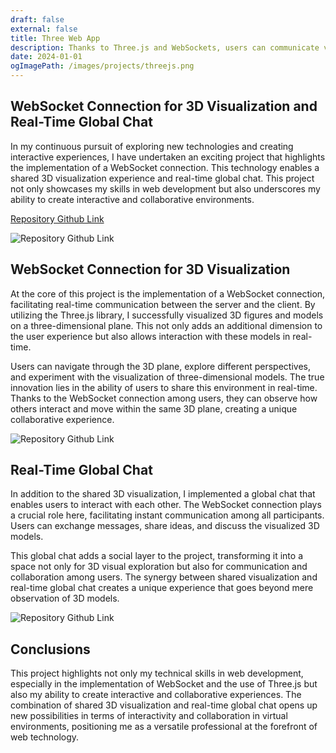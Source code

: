 ```yaml
---
draft: false
external: false
title: Three Web App
description: Thanks to Three.js and WebSockets, users can communicate via live chat as they explore and move around a shared 3D map. Watch other users' movements in real time for a unique collaborative experience.
date: 2024-01-01
ogImagePath: /images/projects/threejs.png
---
```


## WebSocket Connection for 3D Visualization and Real-Time Global Chat

In my continuous pursuit of exploring new technologies and creating interactive experiences, I have undertaken an exciting project that highlights the implementation of a WebSocket connection. This technology enables a shared 3D visualization experience and real-time global chat. This project not only showcases my skills in web development but also underscores my ability to create interactive and collaborative environments.

[Repository Github Link](https://github.com/j03rul4nd/SplixIo)

![Repository Github Link](/images/blog/threewebapp/cover.gif)

## WebSocket Connection for 3D Visualization

At the core of this project is the implementation of a WebSocket connection, facilitating real-time communication between the server and the client. By utilizing the Three.js library, I successfully visualized 3D figures and models on a three-dimensional plane. This not only adds an additional dimension to the user experience but also allows interaction with these models in real-time.

Users can navigate through the 3D plane, explore different perspectives, and experiment with the visualization of three-dimensional models. The true innovation lies in the ability of users to share this environment in real-time. Thanks to the WebSocket connection among users, they can observe how others interact and move within the same 3D plane, creating a unique collaborative experience.

![Repository Github Link](/images/blog/threewebapp/introsplixio.gif)


## Real-Time Global Chat

In addition to the shared 3D visualization, I implemented a global chat that enables users to interact with each other. The WebSocket connection plays a crucial role here, facilitating instant communication among all participants. Users can exchange messages, share ideas, and discuss the visualized 3D models.

This global chat adds a social layer to the project, transforming it into a space not only for 3D visual exploration but also for communication and collaboration among users. The synergy between shared visualization and real-time global chat creates a unique experience that goes beyond mere observation of 3D models.

![Repository Github Link](/images/blog/threewebapp/chat.png)


## Conclusions

This project highlights not only my technical skills in web development, especially in the implementation of WebSocket and the use of Three.js but also my ability to create interactive and collaborative experiences. The combination of shared 3D visualization and real-time global chat opens up new possibilities in terms of interactivity and collaboration in virtual environments, positioning me as a versatile professional at the forefront of web technology.